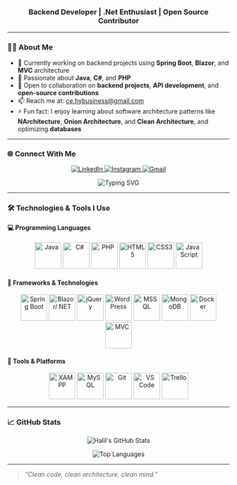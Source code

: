 <h3 align="center">Backend Developer | .Net Enthusiast | Open Source Contributor</h3>

<hr />

<h3>👨‍💻 About Me</h3>
<ul>
  <li>🔭 Currently working on backend projects using <strong>Spring Boot</strong>, <strong>Blazor</strong>, and <strong>MVC</strong> architecture</li>
  <li>💬 Passionate about <strong>Java</strong>, <strong>C#</strong>, and <strong>PHP</strong></li>
  <li>💞️ Open to collaboration on <strong>backend projects</strong>, <strong>API development</strong>, and <strong>open-source contributions</strong></li>
  <li>📫 Reach me at: <a href="mailto:ce.hybusiness@gmail.com">ce.hybusiness@gmail.com</a></li>
  <li>⚡ Fun fact: I enjoy learning about software architecture patterns like <strong>NArchitecture</strong>, <strong>Onion Architecture</strong>, and <strong>Clean Architecture</strong>, and optimizing <strong>databases</strong></li>
</ul>

<hr />

<h3>🌐 Connect With Me</h3>
<p align="center">
  <a href="https://www.linkedin.com/in/0001myprofile/" target="_blank" rel="noopener noreferrer">
    <img src="https://img.shields.io/badge/LinkedIn-0077B5?style=for-the-badge&logo=linkedin&logoColor=white" alt="LinkedIn" />
  </a>
  <a href="https://www.instagram.com/yyldrmhalil/" target="_blank" rel="noopener noreferrer">
    <img src="https://img.shields.io/badge/Instagram-E4405F?style=for-the-badge&logo=instagram&logoColor=white" alt="Instagram" />
  </a>
  <a href="mailto:ce.hybusiness@gmail.com" target="_blank" rel="noopener noreferrer">
    <img src="https://img.shields.io/badge/Gmail-D14836?style=for-the-badge&logo=gmail&logoColor=white" alt="Gmail" />
  </a>
</p>

<p align="center">
  <img src="https://readme-typing-svg.herokuapp.com?font=Fira+Code&weight=600&size=32&duration=4000&pause=1000&color=0AFFEF&center=true&vCenter=true&width=600&lines=Hi+%F0%9F%91%8B,+I'm+Halil" alt="Typing SVG" />
</p>

<hr />

<h3>🛠️ Technologies & Tools I Use</h3>

<h4>💻 Programming Languages</h4>
<p align="center">
  <img src="https://cdn.jsdelivr.net/gh/devicons/devicon/icons/java/java-original.svg" alt="Java" width="60" height="60" />
  <img src="https://cdn.jsdelivr.net/gh/devicons/devicon/icons/csharp/csharp-original.svg" alt="C#" width="60" height="60" />
  <img src="https://cdn.jsdelivr.net/gh/devicons/devicon/icons/php/php-original.svg" alt="PHP" width="60" height="60" />
  <img src="https://cdn.jsdelivr.net/gh/devicons/devicon/icons/html5/html5-original.svg" alt="HTML5" width="60" height="60" />
  <img src="https://cdn.jsdelivr.net/gh/devicons/devicon/icons/css3/css3-original.svg" alt="CSS3" width="60" height="60" />
  <img src="https://cdn.jsdelivr.net/gh/devicons/devicon/icons/javascript/javascript-original.svg" alt="JavaScript" width="60" height="60" />
</p>

<h4>🚀 Frameworks & Technologies</h4>
<p align="center">
  <img src="https://cdn.jsdelivr.net/gh/devicons/devicon/icons/spring/spring-original.svg" alt="Spring Boot" width="60" height="60" />
  <img src="https://cdn.jsdelivr.net/gh/devicons/devicon/icons/dot-net/dot-net-original.svg" alt="Blazor/.NET" width="60" height="60" />
  <img src="https://cdn.jsdelivr.net/gh/devicons/devicon/icons/jquery/jquery-original.svg" alt="jQuery" width="60" height="60" />
  <img src="https://cdn.jsdelivr.net/gh/devicons/devicon/icons/wordpress/wordpress-original.svg" alt="WordPress" width="60" height="60" />
  <img src="https://cdn.jsdelivr.net/gh/devicons/devicon/icons/microsoftsqlserver/microsoftsqlserver-plain.svg" alt="MSSQL" width="60" height="60" />
  <img src="https://cdn.jsdelivr.net/gh/devicons/devicon/icons/mongodb/mongodb-original.svg" alt="MongoDB" width="60" height="60" />
  <img src="https://cdn.jsdelivr.net/gh/devicons/devicon/icons/docker/docker-original.svg" alt="Docker" width="60" height="60" />
  <img src="https://cdn.jsdelivr.net/gh/devicons/devicon/icons/dotnetcore/dotnetcore-original.svg" alt="MVC" width="60" height="60" />
</p>

<h4>🧰 Tools & Platforms</h4>
<p align="center">
  <img src="https://upload.wikimedia.org/wikipedia/commons/8/8d/XAMPP_logo.svg" alt="XAMPP" width="60" height="60" />
  <img src="https://cdn.jsdelivr.net/gh/devicons/devicon/icons/mysql/mysql-original.svg" alt="MySQL" width="60" height="60" />
  <img src="https://cdn.jsdelivr.net/gh/devicons/devicon/icons/git/git-original.svg" alt="Git" width="60" height="60" />
  <img src="https://cdn.jsdelivr.net/gh/devicons/devicon/icons/visualstudio/visualstudio-plain.svg" alt="VS Code" width="60" height="60" />
  <img src="https://cdn.jsdelivr.net/gh/devicons/devicon/icons/trello/trello-plain.svg" alt="Trello" width="60" height="60" />
</p>


<hr />

<h3>📈 GitHub Stats</h3>
<p align="center">
  <img src="https://github-readme-stats.vercel.app/api?username=devlightening&show_icons=true&theme=radical&hide_title=true&count_private=true" alt="Halil's GitHub Stats" />
</p>
<p align="center">
  <img src="https://github-readme-stats.vercel.app/api/top-langs/?username=devlightening&layout=compact&theme=radical" alt="Top Languages" />
</p>

<hr />

<blockquote><em>“Clean code, clean architecture, clean mind.”</em></blockquote>
